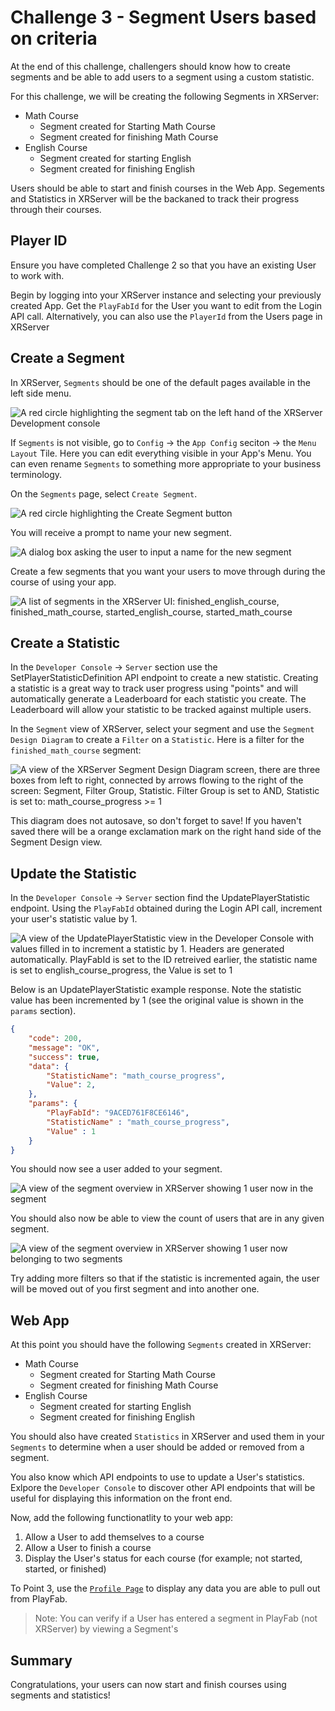 # Challenge 3 - Segment Users based on criteria

At the end of this challenge, challengers should know how to create segments and be able to add users to a segment using a custom statistic.

For this challenge, we will be creating the following Segments in XRServer:

- Math Course
  - Segment created for Starting Math Course
  - Segment created for finishing Math Course
- English Course
  - Segment created for starting English
  - Segment created for finishing English

Users should be able to start and finish courses in the Web App. Segements and Statistics in XRServer will be the backaned to track their progress through their courses.

## Player ID

Ensure you have completed Challenge 2 so that you have an existing User to work with.

Begin by logging into your XRServer instance and selecting your previously created App. Get the `PlayFabId` for the User you want to edit from the Login API call. Alternatively, you can also use the `PlayerId` from the Users page in XRServer

## Create a Segment

In XRServer, `Segments` should be one of the default pages available in the left side menu.

![A red circle highlighting the segment tab on the left hand of the XRServer Development console](screenshots/challenge_3/select_segments.png)

If `Segments` is not visible, go to `Config` -> the `App Config` seciton -> the `Menu Layout` Tile. Here you can edit everything visible in your App's Menu. You can even rename `Segments` to something more appropriate to your business terminology.

On the `Segments` page, select `Create Segment`.

![A red circle highlighting the Create Segment button](screenshots/challenge_3/select_create_segment.png)

You will receive a prompt to name your new segment.

![A dialog box asking the user to input a name for the new segment](screenshots/challenge_3/new_segment_dialog.png)

Create a few segments that you want your users to move through during the course of using your app.

![A list of segments in the XRServer UI: finished_english_course, finished_math_course, started_english_course, started_math_course](screenshots/challenge_3/multi_segments_created_list.png)

## Create a Statistic

In the `Developer Console` -> `Server` section use the SetPlayerStatisticDefinition API endpoint to create a new statistic. Creating a statistic is a great way to track user progress using "points" and will automatically generate a Leaderboard for each statistic you create. The Leaderboard will allow your statistic to be tracked against multiple users.

In the `Segment` view of XRServer, select your segment and use the `Segment Design Diagram` to create a `Filter` on a `Statistic`. Here is a filter for the `finished_math_course` segment:

![A view of the XRServer Segment Design Diagram screen, there are three boxes from left to right, connected by arrows flowing to the right of the screen: Segment, Filter Group, Statistic.  Filter Group is set to AND, Statistic is set to: math_course_progress >= 1](screenshots/challenge_3/set_statistic_filter_using_XRServer.png)

This diagram does not autosave, so don't forget to save! If you haven't saved there will be a orange exclamation mark on the right hand side of the Segment Design view.

## Update the Statistic

In the `Developer Console` -> `Server` section find the UpdatePlayerStatistic endpoint. Using the `PlayFabId` obtained during the Login API call, increment your user's statistic value by 1.

![A view of the UpdatePlayerStatistic view in the Developer Console with values filled in to increment a statistic by 1.  Headers are generated automatically.  PlayFabId is set to the ID retreived earlier, the statistic name is set to english_course_progress, the Value is set to 1](screenshots/challenge_3/update_player_statistic_call.png)

Below is an UpdatePlayerStatistic example response.  Note the statistic value has been incremented by 1 (see the original value is shown in the `params` section).

```json
{
    "code": 200,
    "message": "OK",
    "success": true,
    "data": {
        "StatisticName": "math_course_progress",
        "Value": 2,
    },
    "params": {
        "PlayFabId": "9ACED761F8CE6146",
        "StatisticName" : "math_course_progress",
        "Value" : 1
    }
}
```

You should now see a user added to your segment.

![A view of the segment overview in XRServer showing 1 user now in the segment](screenshots/challenge_3/user_added_to_segment.png)

You should also now be able to view the count of users that are in any given segment.

![A view of the segment overview in XRServer showing 1 user now belonging to two segments](screenshots/challenge_3/user_now_finished_math_course.png)

Try adding more filters so that if the statistic is incremented again, the user will be moved out of you first segment and into another one.

## Web App

At this point you should have the following `Segments` created in XRServer:

- Math Course
  - Segment created for Starting Math Course
  - Segment created for finishing Math Course
- English Course
  - Segment created for starting English
  - Segment created for finishing English

You should also have created `Statistics` in XRServer and used them in your `Segments` to determine when a user should be added or removed from a segment.

You also know which API endpoints to use to update a User's statistics. Exlpore the `Developer Console` to discover other API endpoints that will be useful for displaying this information on the front end.

Now, add the following functionatlity to your web app:

1. Allow a User to add themselves to a course
2. Allow a User to finish a course
3. Display the User's status for each course (for example; not started, started, or finished)

To Point 3, use the [`Profile Page`](../app/src/routes/users/[id]/+page.svelte) to display any data you are able to pull out from PlayFab.

> Note: You can verify if a User has entered a segment in PlayFab (not XRServer) by viewing a Segment's


## Summary

Congratulations, your users can now start and finish courses using segments and statistics!
